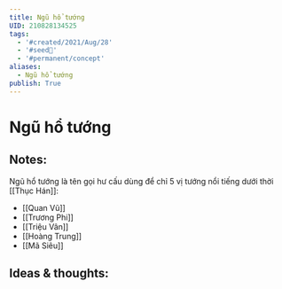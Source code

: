 ```yaml
---
title: Ngũ hổ tướng
UID: 210828134525
tags:
  - '#created/2021/Aug/28'
  - '#seed🥜'
  - '#permanent/concept'
aliases:
  - Ngũ hổ tướng
publish: True
---
```

# Ngũ hổ tướng

## Notes:
Ngũ hổ tướng là tên gọi hư cấu dùng để chỉ 5 vị tướng nổi tiếng dưới thời [[Thục Hán]]:
- [[Quan Vũ]]
- [[Trương Phi]]
- [[Triệu Vân]]
- [[Hoàng Trung]]
- [[Mã Siêu]]

## Ideas & thoughts:
